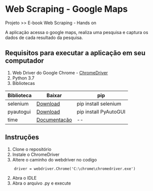 # Web Scraping - Google Maps
Projeto >> E-book Web Scraping - Hands on

A aplicação acessa o google maps, realiza uma pesquisa e captura os dados de cada resultado da pesquisa.

## Requisitos para executar a aplicação em seu computador
1. Web Driver do Google Chrome - [ChromeDriver](http://chromedriver.chromium.org/downloads)
2. Python 3.7
3. Bibliotecas

Biblioteca    | Baixar        | pip
------------- | ------------- | ---------
selenium      | [Download](https://pypi.org/project/selenium/)                       | pip install selenium
pyautogui     | [Download](https://pyautogui.readthedocs.io/en/latest/install.html)  | pip install PyAutoGUI
time          | [Documentação](https://docs.python.org/3/library/time.html)          | --

## Instruções
1. Clone o repositório
2. Instale o ChromeDriver
3. Altere o caminho do webdriver no codigo
~~~
    driver = webdriver.Chrome('C:\chrome\chromedriver.exe')
~~~
2. Abra o IDLE
3. Abra o arquivo .py e execute
